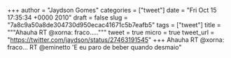 
+++
author = "Jaydson Gomes"
categories = ["tweet"]
date = "Fri Oct 15 17:35:34 +0000 2010"
draft = false
slug = "7a8c9a50a8de304730d950ecac41671c5b7eafb5"
tags = ["tweet"]
title = """Ahauha RT @xorna: fraco....."""
tweet = true
micro = true
tweet_url = "https://twitter.com/jaydson/status/27463191545"
+++
Ahauha RT @xorna: fraco... RT @eminetto 'E eu paro de beber quando desmaio"
